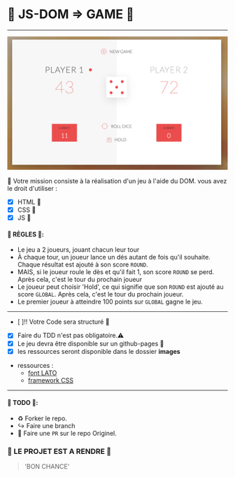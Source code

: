 # :game_die: JS-DOM => GAME :game_die:
---
![preview](preview.png)

 :memo: Votre mission consiste à la réalisation d'un jeu à l'aide du DOM.
 vous avez le droit d'utiliser :

  * [x] HTML :beer:
  * [x] CSS :beer:
  * [x] JS :beers:

####  :confetti_ball: RÈGLES :confetti_ball::

* Le jeu a 2 joueurs, jouant chacun leur tour
* À chaque tour, un joueur lance un dés autant de fois qu'il souhaite. Chaque résultat est ajouté à son score `ROUND`.
* MAIS, si le joueur roule le dès et qu'il fait 1,  son score `ROUND` se perd. Après cela, c'est le tour du prochain joueur
* Le joueur peut choisir 'Hold', ce qui signifie que son `ROUND` est ajouté au score `GLOBAL`. Après cela, c'est le tour du prochain joueur.
* Le premier joueur à atteindre 100 points sur `GLOBAL` gagne le jeu.
---
* [ ]:bangbang: Votre Code sera structuré :file_folder:
* [x] Faire du TDD n'est pas obligatoire.:warning:
* [x] Le jeu devra être disponible sur un github-pages :rocket:
* [x] les ressources seront disponible dans le dossier **images**
* ressources :
  - [font LATO](https://fonts.google.com/specimen/Lato)
  - [ framework CSS](http://code.ionicframework.com)
---

#### :construction: TODO :construction::

* :recycle: Forker le repo.
* :arrow_right_hook: Faire une branch
*  :twisted_rightwards_arrows: Faire une `PR` sur le repo Originel.

### :checkered_flag: LE PROJET EST A RENDRE  :checkered_flag:

> 'BON CHANCE'
